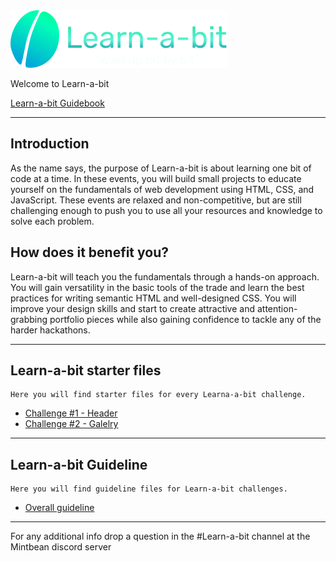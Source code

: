 <img src="./Projects/ChallengeSet01/Challenge01/images/learnabit-logo.svg" />

Welcome to Learn-a-bit

[Learn-a-bit Guidebook](https://sites.google.com/mintbean.io/mintbean-learn-a-bit-guide/about-learn-a-bit)

---

## Introduction

As the name says, the purpose of Learn-a-bit is about learning one bit of code at a time.
In these events, you will build small projects to educate yourself on the fundamentals of web development using HTML, CSS, and JavaScript.
These events are relaxed and non-competitive, but are still challenging enough to push you to use all your resources and knowledge to solve each problem.

## How does it benefit you?

Learn-a-bit will teach you the fundamentals through a hands-on approach. You will gain versatility in the basic tools of the trade and learn the best practices for writing semantic HTML and well-designed CSS. You will improve your design skills and start to create attractive and attention-grabbing portfolio pieces while also gaining confidence to tackle any of the harder hackathons.

---

## Learn-a-bit starter files

    Here you will find starter files for every Learna-a-bit challenge.

- [Challenge #1 - Header](./Projects/ChallengeSet02/Challenge01)
- [Challenge #2 - Galelry](./Projects/ChallengeSet02/Challenge02)

---

## Learn-a-bit Guideline

    Here you will find guideline files for Learn-a-bit challenges.

- [Overall guideline](./Guideline/overall-guideline.md)

---

For any additional info drop a question in the #Learn-a-bit channel at the Mintbean discord server
